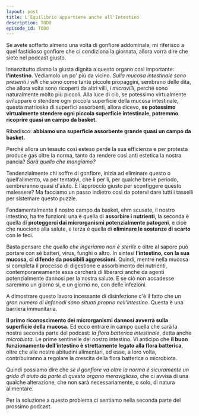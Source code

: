 ```yaml
---
layout: post
title: L'Equilibrio appartiene anche all'Intestino
description: TODO
episode_id: TODO
---
```


Se avete sofferto almeno una volta di gonfiore addominale, mi riferisco a quel fastidioso gonfiore che ci condiziona la giornata, allora vorrà dire che siete nel podcast giusto.

Innanzitutto diamo la giusta dignità a questo organo così importante: **l’intestino**. Vediamolo un po' più da vicino. *Sulla mucosa intestinale sono presenti i villi* che sono come tante piccole propaggini, sembrano delle dita, che allora volta sono ricoperti da altri villi, i *microvilli*, perché sono naturalmente molto più piccoli. Alla luce di ciò, se potessimo virtualmente sviluppare o stendere ogni piccola superficie della mucosa intestinale, questa matrioska di superfici assorbenti, allora dicevo, **se potessimo virtualmente stendere ogni piccola superficie intestinale, potremmo ricoprire quasi un campo da basket.**

Ribadisco: **abbiamo una superficie assorbente grande quasi un campo da basket.**

Perché allora un tessuto così esteso perde la sua efficienza e per protesta produce gas oltre la norma, tanto da rendere così anti estetica la nostra pancia? *Sarà quello che mangiamo?*

Tendenzialmente chi soffre di gonfiore, inizia ad eliminare questo o quell’alimento, va per tentativi, che lì per lì, per qualche breve periodo, sembreranno quasi d'aiuto. È l’approccio giusto per sconfiggere questo malessere? Ma facciamo un passo indietro così da potervi dare tutti i tasselli per sistemare questo puzzle.

Fondamentalmente il nostro campo da basket, ehm scusate, il nostro intestino, ha tre funzioni: una è quella di **assorbire i nutrienti**, la seconda è quella di **proteggerci dai microrganismi potenzialmente patogeni**, e cioè che nuociono alla salute, e terza è quella di **eliminare le sostanze di scarto** con le feci.

Basta pensare che *quello che ingeriamo non è sterile* e oltre al sapore può portare con sé batteri, virus, funghi o altro. In sintesi **l’intestino, con la sua mucosa, ci difende da possibili aggressioni.** Quindi, mentre nella mucosa si completa il processo di digestione e assorbimento dei nutrienti, contemporaneamente essa cercherà di liberarci anche da agenti potenzialmente dannosi per la nostra salute. E se ciò non accadesse saremmo un giorno si, e un giorno no, con delle infezioni.

A dimostrare questo lavoro incessante di disinfezione c'è il fatto che *un gran numero di linfonodi sono situati proprio nell’intestino.* Questa è una barriera immunitaria.

**Il primo riconoscimento dei microrganismi dannosi avverrà sulla superficie della mucosa.** Ed ecco entrare in campo quella che sarà la nostra seconda parte del podcast: *la flora batterica intestinale*, detta anche *microbiota*. Le prime sentinelle del nostro intestino. Vi anticipo che **il buon funzionamento dell’intestino è strettamente legato alla flora batterica**, oltre che alle nostre abitudini alimentari, ed esse, a loro volta, contribuiranno a regolare la crescita della flora batterica o microbiota.

Quindi possiamo dire che *se il gonfiore va oltre la norma è sicuramente un grido di aiuto da parte di questo organo meraviglioso*, che ci avvisa di una qualche alterazione, che non sarà necessariamente, o solo, di natura alimentare.

Per la soluzione a questo problema ci sentiamo nella seconda parte del prossimo podcast.